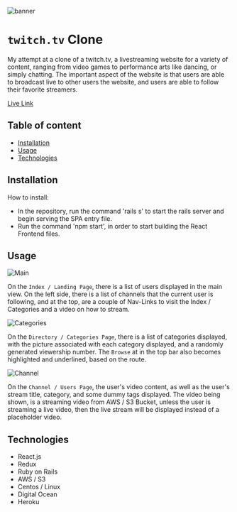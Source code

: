 ![banner](https://user-images.githubusercontent.com/20288304/65359910-ca86bc00-dbb2-11e9-9c09-95218bf37f6b.png)

#  `twitch.tv` Clone

My attempt at a clone of a twitch.tv, a livestreaming website for a variety of content, ranging from video games to performance arts like dancing, or simply chatting. The important aspect of the website is that users are able to broadcast live to other users the website, and users are able to follow their favorite streamers.

[Live Link](https://twitch-copy.herokuapp.com)


## Table of content

- [Installation](#installation)
- [Usage](#usage)
- [Technologies](#technologies)


## Installation

How to install:

- In the repository, run the command 'rails s' to start the rails server and begin serving the SPA entry file.
- Run the command 'npm start', in order to start building the React Frontend files.

## Usage

![Main](https://user-images.githubusercontent.com/20288304/67603805-c3614980-f72e-11e9-9b25-fe30d9c2ba1a.png)

On the `Index / Landing Page`, there is a list of users displayed in the main view. On the left side, there is a list of channels that the current user is following, and at the top, are a couple of Nav-Links to visit the Index / Categories and a video on how to stream.

![Categories](https://user-images.githubusercontent.com/20288304/67604079-7b8ef200-f72f-11e9-9305-f540eea4df83.png)

On the `Directory / Categories Page`, there is a list of categories displayed, with the picture associated with each category displayed, and a randomly generated viewership number. The `Browse` at in the top bar also becomes highlighted and underlined, based on the route.

![Channel](https://user-images.githubusercontent.com/20288304/67604141-aaa56380-f72f-11e9-8647-362803a05d89.png)

On the `Channel / Users Page`, the user's video content, as well as the user's stream title, category, and some dummy tags displayed. The video being shown, is a streaming video from AWS / S3 Bucket, unless the user is streaming a live video, then the live stream will be displayed instead of a placeholder video.


## Technologies

* React.js
* Redux
* Ruby on Rails
* AWS / S3 
* Centos / Linux
* Digital Ocean
* Heroku
